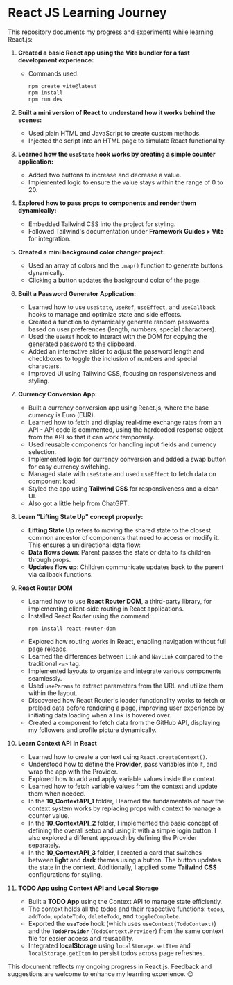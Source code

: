 # React JS Learning Journey

This repository documents my progress and experiments while learning React.js:

1. **Created a basic React app using the **Vite bundler** for a fast development experience:**

    - Commands used:
        ```bash
        npm create vite@latest
        npm install
        npm run dev
        ```

2. **Built a mini version of React to understand how it works behind the scenes:**

    - Used plain HTML and JavaScript to create custom methods.
    - Injected the script into an HTML page to simulate React functionality.

3. **Learned how the `useState` hook works by creating a simple counter application:**

    - Added two buttons to increase and decrease a value.
    - Implemented logic to ensure the value stays within the range of 0 to 20.

4. **Explored how to pass props to components and render them dynamically:**

    - Embedded Tailwind CSS into the project for styling.
    - Followed Tailwind's documentation under **Framework Guides > Vite** for integration.

5. **Created a mini background color changer project:**

    - Used an array of colors and the `.map()` function to generate buttons dynamically.
    - Clicking a button updates the background color of the page.

6. **Built a Password Generator Application:**

    - Learned how to use `useState`, `useRef`, `useEffect`, and `useCallback` hooks to manage and optimize state and side effects.
    - Created a function to dynamically generate random passwords based on user preferences (length, numbers, special characters).
    - Used the `useRef` hook to interact with the DOM for copying the generated password to the clipboard.
    - Added an interactive slider to adjust the password length and checkboxes to toggle the inclusion of numbers and special characters.
    - Improved UI using Tailwind CSS, focusing on responsiveness and styling.

7. **Currency Conversion App:**

    - Built a currency conversion app using React.js, where the base currency is Euro (EUR).
    - Learned how to fetch and display real-time exchange rates from an API - API code is commented, using the hardcoded response object from the API so that it can work temporarily.
    - Used reusable components for handling input fields and currency selection.
    - Implemented logic for currency conversion and added a swap button for easy currency switching.
    - Managed state with `useState` and used `useEffect` to fetch data on component load.
    - Styled the app using **Tailwind CSS** for responsiveness and a clean UI.
    - Also got a little help from ChatGPT.

8. **Learn "Lifting State Up" concept properly:**

    - **Lifting State Up** refers to moving the shared state to the closest common ancestor of components that need to access or modify it. This ensures a unidirectional data flow:
    - **Data flows down**: Parent passes the state or data to its children through props.
    - **Updates flow up**: Children communicate updates back to the parent via callback functions.

9. **React Router DOM**

    - Learned how to use **React Router DOM**, a third-party library, for implementing client-side routing in React applications.
    - Installed React Router using the command:
        ```bash
        npm install react-router-dom
        ```
    - Explored how routing works in React, enabling navigation without full page reloads.
    - Learned the differences between `Link` and `NavLink` compared to the traditional `<a>` tag.
    - Implemented layouts to organize and integrate various components seamlessly.
    - Used `useParams` to extract parameters from the URL and utilize them within the layout.
    - Discovered how React Router's loader functionality works to fetch or preload data before rendering a page, improving user experience by initiating data loading when a link is hovered over.
    - Created a component to fetch data from the GitHub API, displaying my followers and profile picture dynamically.

10. **Learn Context API in React**

    - Learned how to create a context using `React.createContext()`.
    - Understood how to define the **Provider**, pass variables into it, and wrap the app with the Provider.
    - Explored how to add and apply variable values inside the context.
    - Learned how to fetch variable values from the context and update them when needed.
    - In the **10_ContextAPI_1** folder, I learned the fundamentals of how the context system works by replacing props with context to manage a counter value.
    - In the **10_ContextAPI_2** folder, I implemented the basic concept of defining the overall setup and using it with a simple login button. I also explored a different approach by defining the Provider separately.
    - In the **10_ContextAPI_3** folder, I created a card that switches between **light** and **dark** themes using a button. The button updates the state in the context. Additionally, I applied some **Tailwind CSS** configurations for styling.

11. **TODO App using Context API and Local Storage**

    - Built a **TODO App** using the Context API to manage state efficiently.
    - The context holds all the todos and their respective functions: `todos`, `addTodo`, `updateTodo`, `deleteTodo`, and `toggleComplete`.
    - Exported the **`useTodo`** hook (which uses `useContext(TodoContext)`) and the **`TodoProvider`** (`TodoContext.Provider`) from the same context file for easier access and reusability.
    - Integrated **localStorage** using `localStorage.setItem` and `localStorage.getItem` to persist todos across page refreshes.


This document reflects my ongoing progress in React.js. Feedback and suggestions are welcome to enhance my learning experience. 😊
